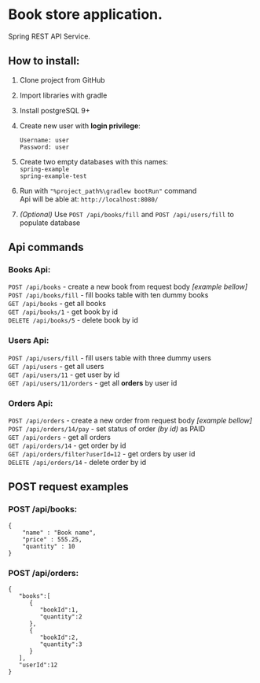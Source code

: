 # Book store application.
Spring REST API Service.

## How to install:
1. Clone project from GitHub
1. Import libraries with gradle
1. Install postgreSQL 9+
1. Create new user with **login privilege**:  
   ```
   Username: user  
   Password: user
   ```
  
1. Create two empty databases with this names:  
```spring-example```  
```spring-example-test```

1. Run with ```"%project_path%\gradlew bootRun"``` command  
Api will be able at: ```http://localhost:8080/```
1. *(Optional)* Use ```POST /api/books/fill``` and ```POST /api/users/fill``` to populate database

## Api commands
### Books Api:
```POST /api/books``` - create a new book from request body *[example bellow]*  
```POST /api/books/fill``` - fill books table with ten dummy books  
```GET /api/books``` - get all books  
```GET /api/books/1``` - get book by id  
```DELETE /api/books/5``` - delete book by id  

### Users Api:
```POST /api/users/fill``` - fill users table with three dummy users  
```GET /api/users``` - get all users  
```GET /api/users/11``` - get user by id  
```GET /api/users/11/orders``` - get all **orders** by user id

### Orders Api:
```POST /api/orders``` - create a new order from request body *[example bellow]*  
```POST /api/orders/14/pay``` - set status of order *(by id)* as PAID  
```GET /api/orders``` - get all orders  
```GET /api/orders/14``` - get order by id  
```GET /api/orders/filter?userId=12``` - get orders by user id  
```DELETE /api/orders/14``` - delete order by id 

## POST request examples

### POST /api/books:
```$xslt
{
    "name" : "Book name",
    "price" : 555.25,
    "quantity" : 10
}
```

### POST /api/orders:
```$xslt
{
   "books":[
      {
         "bookId":1,
         "quantity":2
      },
      {
         "bookId":2,
         "quantity":3
      }
   ],
   "userId":12
}
```
